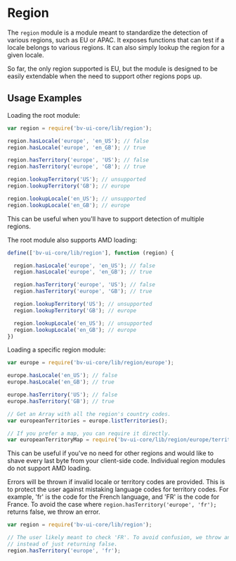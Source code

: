 # Region

The `region` module is a module meant to standardize the detection of various
regions, such as EU or APAC. It exposes functions that can test if a locale
belongs to various regions. It can also simply lookup the region for a given
locale.

So far, the only region supported is EU, but the module is designed to be
easily extendable when the need to support other regions pops up.

## Usage Examples

Loading the root module:
```javascript
var region = require('bv-ui-core/lib/region');

region.hasLocale('europe', 'en_US'); // false
region.hasLocale('europe', 'en_GB'); // true

region.hasTerritory('europe', 'US'); // false
region.hasTerritory('europe', 'GB'); // true

region.lookupTerritory('US'); // unsupported
region.lookupTerritory('GB'); // europe

region.lookupLocale('en_US'); // unsupported
region.lookupLocale('en_GB'); // europe

```
This can be useful when you'll have to support detection of multiple regions.

The root module also supports AMD loading:
```javascript
define(['bv-ui-core/lib/region'], function (region) {

  region.hasLocale('europe', 'en_US'); // false
  region.hasLocale('europe', 'en_GB'); // true

  region.hasTerritory('europe', 'US'); // false
  region.hasTerritory('europe', 'GB'); // true

  region.lookupTerritory('US'); // unsupported
  region.lookupTerritory('GB'); // europe

  region.lookupLocale('en_US'); // unsupported
  region.lookupLocale('en_GB'); // europe
})
```

Loading a specific region module:
```javascript
var europe = require('bv-ui-core/lib/region/europe');

europe.hasLocale('en_US'); // false
europe.hasLocale('en_GB'); // true

europe.hasTerritory('US'); // false
europe.hasTerritory('GB'); // true

// Get an Array with all the region's country codes.
var europeanTerritories = europe.listTerritories();

// If you prefer a map, you can require it directly.
var europeanTerritoryMap = require('bv-ui-core/lib/region/europe/territories');
```
This can be useful if you've no need for other regions and would like to shave
every last byte from your client-side code. Individual region modules do not
support AMD loading.

Errors will be thrown if invalid locale or territory codes are provided. This
is to protect the user against mistaking language codes for territory codes.
For example, 'fr' is the code for the French language, and 'FR' is the code
for France. To avoid the case where `region.hasTerritory('europe', 'fr');`
returns false, we throw an error.

```javascript
var region = require('bv-ui-core/lib/region');

// The user likely meant to check 'FR'. To avoid confusion, we throw an error
// instead of just returning false.
region.hasTerritory('europe', 'fr');
```
